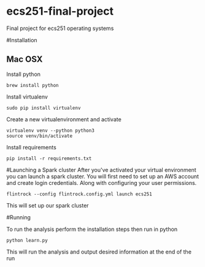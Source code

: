 # ecs251-final-project
Final project for ecs251 operating systems

#Installation
## Mac OSX
Install python

    brew install python

Install virtualenv

    sudo pip install virtualenv

Create a new virtualenvironment and activate

    virtualenv venv --python python3
    source venv/bin/activate

Install requirements

    pip install -r requirements.txt


#Launching a Spark cluster
After you've activated your virtual environment you can launch a spark cluster.
You will first need to set up an AWS account and create login credentials. Along
with configuring your user permissions.

    flintrock --config flintrock.config.yml launch ecs251

This will set up our spark cluster

#Running

To run the analysis perform the installation steps then run in python

    python learn.py

This will run the analysis and output desired information at the end of the run
